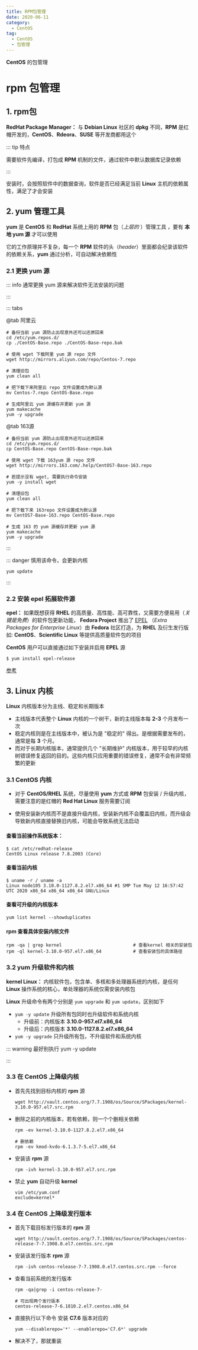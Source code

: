 ```yaml
---
title: RPM包管理
date: 2020-06-11
category:
  - CentOS
tag:
  - CentOS
  - 包管理
---
```


**CentOS** 的包管理

<!-- more -->

# rpm 包管理

## 1. rpm包

**RedHat Package Manager：** 与 **Debian Linux** 社区的 **dpkg** 不同，**RPM** 是红帽开发的，**CentOS**、**Rdeora**、**SUSE** 等开发商都用这个

::: tip 特点

需要软件先编译，打包成 **RPM** 机制的文件，通过软件中默认数据库记录依赖

:::

安装时，会按照软件中的数据查询，软件是否已经满足当前 **Linux** 主机的依赖属性，满足了才会安装

## 2. yum 管理工具

**yum** 是 **CentOS** 和 **RedHat** 系统上用的 **RPM** 包（*上层的* ）管理工具  ，要有 **本地 yum 源** 才可以使用

它的工作原理并不复杂，每一个 **RPM** 软件的头（*header*）里面都会纪录该软件的依赖关系，**yum** 通过分析，可自动解决依赖性

### 2.1 更换 yum 源

::: info 通常更换 yum 源来解决软件无法安装的问题

:::

::: tabs

@tab 阿里云

```shell
# 备份当前 yum 源防止出现意外还可以还原回来
cd /etc/yum.repos.d/
cp ./CentOS-Base.repo ./CentOS-Base-repo.bak

# 使用 wget 下载阿里 yum 源 repo 文件
wget http://mirrors.aliyun.com/repo/Centos-7.repo

# 清理旧包
yum clean all

# 把下载下来阿里云 repo 文件设置成为默认源
mv Centos-7.repo CentOS-Base.repo

# 生成阿里云 yum 源缓存并更新 yum 源
yum makecache
yum -y upgrade
```

@tab 163源

```shell
# 备份当前 yum 源防止出现意外还可以还原回来
cd /etc/yum.repos.d/
cp CentOS-Base.repo CentOS-Base-repo.bak

# 使用 wget 下载 163yum 源 repo 文件
wget http://mirrors.163.com/.help/CentOS7-Base-163.repo

# 若提示没有 wget, 需要执行命令安装
yum -y install wget 

# 清理旧包
yum clean all

# 把下载下来 163repo 文件设置成为默认源
mv CentOS7-Base-163.repo CentOS-Base.repo

# 生成 163 的 yum 源缓存并更新 yum 源
yum makecache
yum -y upgrade
```

:::

::: danger 慎用该命令，会更新内核

```shell
yum update
```

:::

### 2.2 安装 epel 拓展软件源

**epel：** 如果既想获得 **RHEL** 的高质量、高性能、高可靠性，又需要方便易用（*关键是免费*）的软件包更新功能， **Fedora Project** 推出了 [EPEL](http://fedoraproject.org/wiki/EPEL) （*Extra Packages for Enterprise Linux*）由 **Fedora** 社区打造，为 **RHEL**
及衍生发行版如: **CentOS**、**Scientific Linux** 等提供高质量软件包的项目

**CentOS** 用户可以直接通过如下安装并启用 **EPEL** 源

```shell
$ yum install epel-release 
```

[参考](https://blog.csdn.net/heavyfish/article/details/82808970)

## 3. Linux 内核

**Linux** 内核版本分为主线、稳定和长期版本

- 主线版本代表整个 **Linux** 内核的一个树干，新的主线版本每 **2-3** 个月发布一次
- 稳定内核则是在主线版本中，被认为是 "稳定的" 得出。是根据需要发布的，通常是每 **3** 个月。
- 而对于长期内核版本，通常提供几个 "长期维护" 内核版本，用于较早的内核树错误修复返回的目的。这些内核只应用重要的错误修复，通常不会有非常频繁的更新

### 3.1 CentOS 内核

- 对于 **CentOS/RHEL** 系统，尽量使用 **yum** 方式或 **RPM** 包安装 / 升级内核，需要注意的是红帽的 **Red Hat Linux** 服务需要订阅

- 使用安装新内核而不是直接升级内核，安装新内核不会覆盖旧内核，而升级会导致新内核直接替换旧内核，可能会导致系统无法启动

#### 查看当前操作系统版本：

```shell
$ cat /etc/redhat-release
CentOS Linux release 7.8.2003 (Core)
```

#### 查看当前内核

```shell
$ uname -r / uname -a
Linux node105 3.10.0-1127.8.2.el7.x86_64 #1 SMP Tue May 12 16:57:42 UTC 2020 x86_64 x86_64 x86_64 GNU/Linux
```

#### 查看可升级的内核版本

```shell
yum list kernel --showduplicates
```

#### rpm 查看具体安装内核文件

```shell
rpm -qa | grep kernel                           # 查看kernel 相关的安装包
rpm -ql kernel-3.10.0-957.el7.x86_64            # 查看安装包的具体路径
```

### 3.2 yum 升级软件和内核

**kernel Linux：** 内核软件包，包含单、多核和多处理器系统的内核，是任何 **Linux** 操作系统的核心，单处理器的系统仅需安装内核包

**Linux** 升级命令有两个分别是 `yum upgrade` 和 `yum update`，区别如下

- `yum -y update` 升级所有包同时也升级软件和系统内核
  - 升级前：内核版本 **3.10.0-957.el7.x86_64**
  - 升级后：内核版本 **3.10.0-1127.8.2.el7.x86_64**
- `yum -y upgrade` 只升级所有包，不升级软件和系统内核

::: warning 最好别执行 yum -y update

:::

### 3.3 在 CentOS 上降级内核

- 首先先找到目标内核的 **rpm** 源

  ```shell
  wget http://vault.centos.org/7.7.1908/os/Source/SPackages/kernel-3.10.0-957.el7.src.rpm
  ```

- 删除之前的内核版本，若有依赖，则一个个删相关依赖

  ```shell
  rpm -ev kernel-3.10.0-1127.8.2.el7.x86_64
  
  # 删依赖
  rpm -ev kmod-kvdo-6.1.3.7-5.el7.x86_64
  ```

- 安装该 **rpm** 源

  ```shell
  rpm -ivh kernel-3.10.0-957.el7.src.rpm
  ```

- 禁止 **yum** 自动升级 **kernel**

  ```shell
  vim /etc/yum.conf
  exclude=kernel*
  ```

### 3.4 在 CentOS 上降级发行版本

- 首先下载目标发行版本的 **rpm** 源

  ```shell
  wget http://vault.centos.org/7.7.1908/os/Source/SPackages/centos-release-7-7.1908.0.el7.centos.src.rpm
  ```

- 安装该发行版本 **rpm** 源

  ```shell
  rpm -ivh centos-release-7-7.1908.0.el7.centos.src.rpm --force
  ```

- 查看当前系统的发行版本

  ```shell
  rpm -qa|grep -i centos-release-7-
  
  # 可出现两个发行版本
  centos-release-7-6.1810.2.el7.centos.x86_64
  ```

- 直接执行以下命令 安装 **C7.6** 版本对应的

  ```shell
  yum --disablerepo='*' --enablerepo='C7.6*' upgrade
  ```

- 解决不了，那就重装

